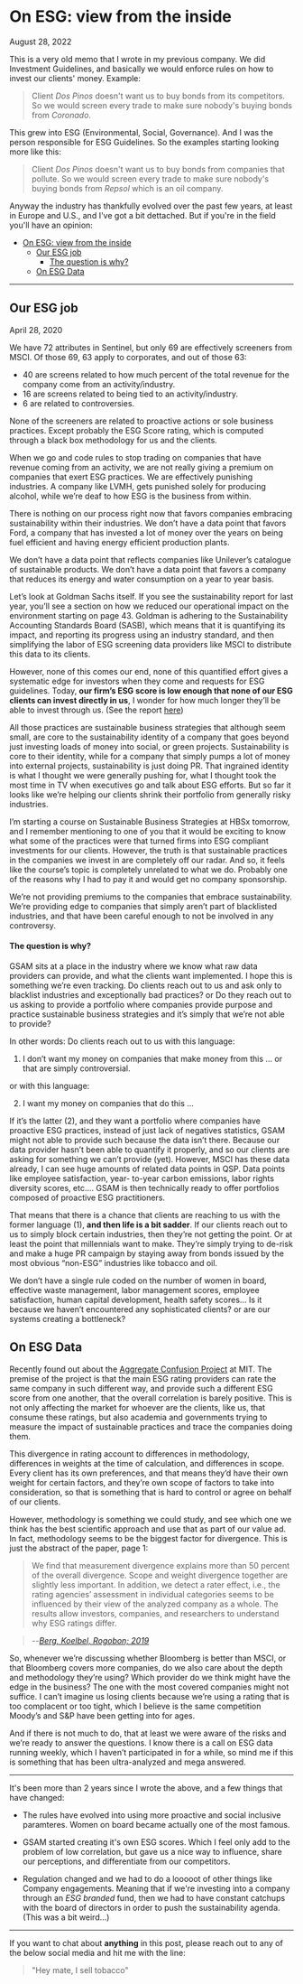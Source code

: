 # On ESG: view from the inside

August 28, 2022

This is a very old memo that I wrote in my previous company. We did Investment Guidelines, and basically we would enforce rules on how to invest our clients' money. Example:

>Client *Dos Pinos* doesn't want us to buy bonds from its competitors. So we would screen every trade to make sure nobody's buying bonds from *Coronado*.

This grew into ESG (Environmental, Social, Governance). And I was the person responsible for ESG Guidelines. So the examples starting looking more like this:

>Client *Dos Pinos* doesn't want us to buy bonds from companies that pollute. So we would screen every trade to make sure nobody's buying bonds from *Repsol* which is an oil company.

Anyway the industry has thankfully evolved over the past few years, at least in Europe and U.S., and I've got a bit dettached. But if you're in the field you'll have an opinion:


- [On ESG: view from the inside](#on-esg-view-from-the-inside)
  - [Our ESG job](#our-esg-job)
      - [The question is why?](#the-question-is-why)
  - [On ESG Data](#on-esg-data)

---

## Our ESG job

April 28, 2020

We have 72 attributes in Sentinel, but only 69 are effectively screeners from MSCI. Of those 69, 63 apply to corporates, and out of those 63:
- 40 are screens related to how much percent of the total revenue for the company come from an activity/industry.
- 16 are screens related to being tied to an activity/industry.
- 6 are related to controversies.

None of the screeners are related to proactive actions or sole business practices. Except probably the ESG Score rating, which is computed through a black box methodology for us and the clients.

When we go and code rules to stop trading on companies that have revenue coming from an activity, we are not really giving a premium on companies that exert ESG practices. We are effectively punishing industries. A company like LVMH, gets punished solely for producing alcohol, while we’re deaf to how ESG is the business from within.

There is nothing on our process right now that favors companies embracing sustainability within their industries. We don’t have a data point that favors Ford, a company that has invested a lot of money over the years on being fuel efficient and having energy efficient production plants.

We don’t have a data point that reflects companies like Unilever’s catalogue of sustainable products. We don’t have a data point that favors a company that reduces its energy and water consumption on a year to year basis.

Let’s look at Goldman Sachs itself. If you see the sustainability report for last year, you’ll see a section on how we reduced our operational impact on the environment starting on page 43. Goldman is adhering to the Sustainability Accounting Standards Board (SASB), which means that it is quantifying its impact, and reporting its progress using an industry standard, and then simplifying the labor of ESG screening data providers like MSCI to distribute this data to its clients. 

However, none of this comes our end, none of this quantified effort gives a systematic edge for investors when they come and requests for ESG guidelines. Today, **our firm’s ESG score is low enough that none of our ESG clients can invest directly in us**, I wonder for how much longer they’ll be able to invest through us. (See the report [here](https://bit.ly/2VIILHO))

All those practices are sustainable business strategies that although seem small, are core to the sustainability identity of a company that goes beyond just investing loads of money into social, or green projects. Sustainability is core to their identity, while for a company that simply pumps a lot of money into  external projects, sustainability is just doing PR. That ingrained identity is what I thought we were generally pushing for, what I thought took the most time in TV when executives go and talk about ESG efforts. But so far it looks like we’re helping our clients shrink their portfolio from generally risky industries.

I’m starting a course on Sustainable Business Strategies at HBSx tomorrow, and I remember mentioning to one of you that it would be exciting to know what some of the practices were that turned firms into ESG compliant investments for our clients. However, the truth is that sustainable practices in the companies we invest in are completely off our radar. And so, it feels like the course’s topic is completely unrelated to what we do. Probably one of the reasons why I had to
pay it and would get no company sponsorship.

We’re not providing premiums to the companies that embrace sustainability. We’re providing edge to companies that simply aren’t part of blacklisted industries, and that have been careful enough to not be involved in any controversy.

#### The question is why?

GSAM sits at a place in the industry where we know what raw data providers can provide, and what the clients want implemented. I hope this is something we’re even tracking. Do clients reach out to us and ask only to blacklist industries and exceptionally bad practices? or Do they reach out to us asking to provide a portfolio where companies provide purpose and practice sustainable business strategies and it’s simply that we’re not able to provide?

In other words: Do clients reach out to us with this language:
1. I don’t want my money on companies that make money from this ... or that are simply controversial.

or with this language:

2. I want my money on companies that do this ...

If it’s the latter (2), and they want a portfolio where companies have proactive ESG practices, instead of just lack of negatives statistics, GSAM might not able to provide such because the data isn’t there. Because our data provider hasn’t been able to quantify it properly, and so our clients are asking for something we can’t provide (yet). However, MSCI has these data already, I can see huge amounts of related data points in QSP. Data points like employee satisfaction, year-
to-year carbon emissions, labor rights diversity scores, etc.... GSAM is then technically ready to offer portfolios composed of proactive ESG practitioners.

That means that there is a chance that clients are reaching to us with the former language (1), **and then life is a bit sadder**. If our clients reach out to us to simply block certain industries, then they’re not getting the point. Or at least the point that millennials want to make. They’re simply trying to de-risk and make a huge PR campaign by staying away from bonds issued by the most obvious “non-ESG” industries like tobacco and oil.

We don’t have a single rule coded on the number of women in board, effective waste management, labor management scores, employee satisfaction, human capital development, health safety scores... Is it because we haven’t encountered any sophisticated clients? or are our systems creating a bottleneck?

## On ESG Data

Recently found out about the [Aggregate Confusion Project](https://mitsloan.mit.edu/sustainability-initiative/aggregate-confusion-project) at MIT. The premise of the project is that the main ESG rating providers can rate the same company in such different way, and provide such a different ESG score from one another, that the overall correlation is barely positive. This is not only affecting the market for whoever are the clients, like us, that consume these ratings, but also academia and governments trying to measure the impact of sustainable practices and trace the companies doing them.

This divergence in rating account to differences in methodology, differences in weights at the time of calculation, and differences in scope. Every client has its own preferences, and that means they’d have their own weight for certain factors, and they’re own scope of factors to take into consideration, so that is something that is hard to control or agree on behalf of our clients.

However, methodology is something we could study, and see which one we think has the best scientific approach and use that as part of our value ad. In fact, methodology seems to be the biggest factor for divergence. This is just the abstract of the paper, page 1: 

>We find that measurement divergence explains more than 50 percent of the overall divergence. Scope and weight divergence together are slightly less important. In addition, we detect a rater effect, i.e., the rating agencies’ assessment in individual categories seems to be influenced by their view of the analyzed company as a whole. The results allow investors, companies, and researchers to understand why ESG ratings differ.

> --<cite>[Berg, Koelbel, Rogobon; 2019](https://papers.ssrn.com/sol3/papers.cfm?abstract_id=3438533)</cite>


So, whenever we’re discussing whether Bloomberg is better than MSCI, or that Bloomberg covers more companies, do we also care about the depth and methodology they’re using? Which provider do we think might have the edge in the business? The one with the most covered companies might not suffice. I can’t imagine us losing clients because we’re using a rating that is too complacent or too tight, which I believe is the same competition Moody’s and S&P have been getting into for ages.

And if there is not much to do, that at least we were aware of the risks and we’re ready to answer the questions. I know there is a call on ESG data running weekly, which I haven’t participated in for a while, so mind me if this is something that has been ultra-analyzed and mega answered.

---

It's been more than 2 years since I wrote the above, and a few things that have changed:

- The rules have evolved into using more proactive and social inclusive paramteres. Women on board became actually one of the most famous.

- GSAM started creating it's own ESG scores. Which I feel only add to the problem of low correlation, but gave us a nice way to influence, share our perceptions, and differentiate from our competitors. 

- Regulation changed and we had to do a looooot of other things like Company engagements. Meaning that if we're investing into a company through an *ESG branded* fund, then we had to have constant catchups with the board of directors in order to push the sustainability agenda. (This was a bit weird...)

--- 

If you want to chat about **anything** in this post, please reach out to any of the below social media and hit me with the line:
 
 > "Hey mate, I sell tobacco"